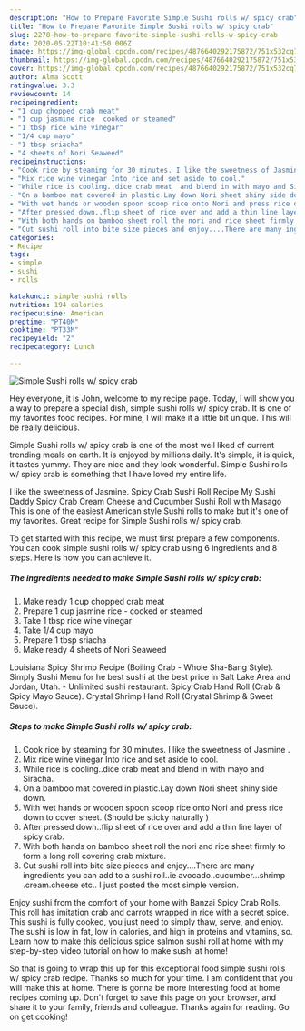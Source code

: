 ```yaml
---
description: "How to Prepare Favorite Simple Sushi rolls w/ spicy crab"
title: "How to Prepare Favorite Simple Sushi rolls w/ spicy crab"
slug: 2278-how-to-prepare-favorite-simple-sushi-rolls-w-spicy-crab
date: 2020-05-22T10:41:50.006Z
image: https://img-global.cpcdn.com/recipes/4876640292175872/751x532cq70/simple-sushi-rolls-w-spicy-crab-recipe-main-photo.jpg
thumbnail: https://img-global.cpcdn.com/recipes/4876640292175872/751x532cq70/simple-sushi-rolls-w-spicy-crab-recipe-main-photo.jpg
cover: https://img-global.cpcdn.com/recipes/4876640292175872/751x532cq70/simple-sushi-rolls-w-spicy-crab-recipe-main-photo.jpg
author: Alma Scott
ratingvalue: 3.3
reviewcount: 14
recipeingredient:
- "1 cup chopped crab meat"
- "1 cup jasmine rice  cooked or steamed"
- "1 tbsp rice wine vinegar"
- "1/4 cup mayo"
- "1 tbsp sriacha"
- "4 sheets of Nori Seaweed"
recipeinstructions:
- "Cook rice by steaming for 30 minutes. I like the sweetness of Jasmine ."
- "Mix rice wine vinegar Into rice and set aside to cool."
- "While rice is cooling..dice crab meat  and blend in with mayo and Siracha."
- "On a bamboo mat covered in plastic.Lay down Nori sheet shiny side down."
- "With wet hands or wooden spoon scoop rice onto Nori and press rice down to cover sheet. (Should be sticky naturally )"
- "After pressed down..flip sheet of rice over and add a thin line layer of spicy crab."
- "With both hands on bamboo sheet roll the nori and rice sheet firmly to form a long roll covering crab mixture."
- "Cut sushi roll into bite size pieces and enjoy....There are many ingredients you can add to a sushi roll..ie avocado..cucumber...shrimp .cream.cheese etc.. I just posted the most simple version."
categories:
- Recipe
tags:
- simple
- sushi
- rolls

katakunci: simple sushi rolls 
nutrition: 194 calories
recipecuisine: American
preptime: "PT40M"
cooktime: "PT33M"
recipeyield: "2"
recipecategory: Lunch

---
```



![Simple Sushi rolls w/ spicy crab](https://img-global.cpcdn.com/recipes/4876640292175872/751x532cq70/simple-sushi-rolls-w-spicy-crab-recipe-main-photo.jpg)

Hey everyone, it is John, welcome to my recipe page. Today, I will show you a way to prepare a special dish, simple sushi rolls w/ spicy crab. It is one of my favorites food recipes. For mine, I will make it a little bit unique. This will be really delicious.

Simple Sushi rolls w/ spicy crab is one of the most well liked of current trending meals on earth. It is enjoyed by millions daily. It's simple, it is quick, it tastes yummy. They are nice and they look wonderful. Simple Sushi rolls w/ spicy crab is something that I have loved my entire life.

I like the sweetness of Jasmine. Spicy Crab Sushi Roll Recipe My Sushi Daddy Spicy Crab Cream Cheese and Cucumber Sushi Roll with Masago This is one of the easiest American style Sushi rolls to make but it&#39;s one of my favorites. Great recipe for Simple Sushi rolls w/ spicy crab.


To get started with this recipe, we must first prepare a few components. You can cook simple sushi rolls w/ spicy crab using 6 ingredients and 8 steps. Here is how you can achieve it.

<!--inarticleads1-->

##### The ingredients needed to make Simple Sushi rolls w/ spicy crab:

1. Make ready 1 cup chopped crab meat
1. Prepare 1 cup jasmine rice - cooked or steamed
1. Take 1 tbsp rice wine vinegar
1. Take 1/4 cup mayo
1. Prepare 1 tbsp sriacha
1. Make ready 4 sheets of Nori Seaweed


Louisiana Spicy Shrimp Recipe (Boiling Crab - Whole Sha-Bang Style). Simply Sushi Menu for he best sushi at the best price in Salt Lake Area and Jordan, Utah. - Unlimited sushi restaurant. Spicy Crab Hand Roll (Crab &amp; Spicy Mayo Sauce). Crystal Shrimp Hand Roll (Crystal Shrimp &amp; Sweet Sauce). 

<!--inarticleads2-->

##### Steps to make Simple Sushi rolls w/ spicy crab:

1. Cook rice by steaming for 30 minutes. I like the sweetness of Jasmine .
1. Mix rice wine vinegar Into rice and set aside to cool.
1. While rice is cooling..dice crab meat  and blend in with mayo and Siracha.
1. On a bamboo mat covered in plastic.Lay down Nori sheet shiny side down.
1. With wet hands or wooden spoon scoop rice onto Nori and press rice down to cover sheet. (Should be sticky naturally )
1. After pressed down..flip sheet of rice over and add a thin line layer of spicy crab.
1. With both hands on bamboo sheet roll the nori and rice sheet firmly to form a long roll covering crab mixture.
1. Cut sushi roll into bite size pieces and enjoy....There are many ingredients you can add to a sushi roll..ie avocado..cucumber...shrimp .cream.cheese etc.. I just posted the most simple version.


Enjoy sushi from the comfort of your home with Banzai Spicy Crab Rolls. This roll has imitation crab and carrots wrapped in rice with a secret spice. This sushi is fully cooked, you just need to simply thaw, serve, and enjoy. The sushi is low in fat, low in calories, and high in proteins and vitamins, so. Learn how to make this delicious spice salmon sushi roll at home with my step-by-step video tutorial on how to make sushi at home! 

So that is going to wrap this up for this exceptional food simple sushi rolls w/ spicy crab recipe. Thanks so much for your time. I am confident that you will make this at home. There is gonna be more interesting food at home recipes coming up. Don't forget to save this page on your browser, and share it to your family, friends and colleague. Thanks again for reading. Go on get cooking!
